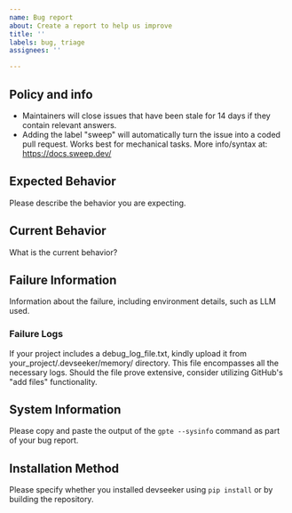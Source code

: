 ```yaml
---
name: Bug report
about: Create a report to help us improve
title: ''
labels: bug, triage
assignees: ''

---
```


## Policy and info
 - Maintainers will close issues that have been stale for 14 days if they contain relevant answers.
 - Adding the label "sweep" will automatically turn the issue into a coded pull request. Works best for mechanical tasks. More info/syntax at: https://docs.sweep.dev/

## Expected Behavior

Please describe the behavior you are expecting.

## Current Behavior

What is the current behavior?

## Failure Information

Information about the failure, including environment details, such as LLM used.

### Failure Logs

If your project includes a debug_log_file.txt, kindly upload it from your_project/.devseeker/memory/ directory. This file encompasses all the necessary logs. Should the file prove extensive, consider utilizing GitHub's "add files" functionality.

## System Information

Please copy and paste the output of the `gpte --sysinfo` command as part of your bug report.

## Installation Method

Please specify whether you installed devseeker using `pip install` or by building the repository.

